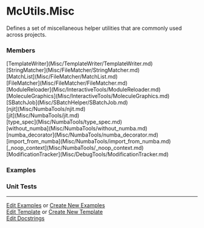 # <a id="McUtils.Misc">McUtils.Misc</a>
    
Defines a set of miscellaneous helper utilities that are commonly used across projects.

### Members

<div class="container alert alert-secondary bg-light">
  <div class="row">
   <div class="col" markdown="1">
[TemplateWriter](Misc/TemplateWriter/TemplateWriter.md)   
</div>
   <div class="col" markdown="1">
[StringMatcher](Misc/FileMatcher/StringMatcher.md)   
</div>
   <div class="col" markdown="1">
[MatchList](Misc/FileMatcher/MatchList.md)   
</div>
</div>
  <div class="row">
   <div class="col" markdown="1">
[FileMatcher](Misc/FileMatcher/FileMatcher.md)   
</div>
   <div class="col" markdown="1">
[ModuleReloader](Misc/InteractiveTools/ModuleReloader.md)   
</div>
   <div class="col" markdown="1">
[MoleculeGraphics](Misc/InteractiveTools/MoleculeGraphics.md)   
</div>
</div>
  <div class="row">
   <div class="col" markdown="1">
[SBatchJob](Misc/SBatchHelper/SBatchJob.md)   
</div>
   <div class="col" markdown="1">
[njit](Misc/NumbaTools/njit.md)   
</div>
   <div class="col" markdown="1">
[jit](Misc/NumbaTools/jit.md)   
</div>
</div>
  <div class="row">
   <div class="col" markdown="1">
[type_spec](Misc/NumbaTools/type_spec.md)   
</div>
   <div class="col" markdown="1">
[without_numba](Misc/NumbaTools/without_numba.md)   
</div>
   <div class="col" markdown="1">
[numba_decorator](Misc/NumbaTools/numba_decorator.md)   
</div>
</div>
  <div class="row">
   <div class="col" markdown="1">
[import_from_numba](Misc/NumbaTools/import_from_numba.md)   
</div>
   <div class="col" markdown="1">
[_noop_context](Misc/NumbaTools/_noop_context.md)   
</div>
   <div class="col" markdown="1">
[ModificationTracker](Misc/DebugTools/ModificationTracker.md)   
</div>
</div>
</div>

### Examples



### Unit Tests



___

[Edit Examples](https://github.com/McCoyGroup/McUtils/edit/edit/ci/examples/McUtils/Misc.md) or 
[Create New Examples](https://github.com/McCoyGroup/McUtils/new/edit/?filename=ci/examples/McUtils/Misc.md) <br/>
[Edit Template](https://github.com/McCoyGroup/McUtils/edit/edit/ci/docs/McUtils/Misc.md) or 
[Create New Template](https://github.com/McCoyGroup/McUtils/new/edit/?filename=ci/docs/templates/McUtils/Misc.md) <br/>
[Edit Docstrings](https://github.com/McCoyGroup/McUtils/edit/edit/McUtils/Misc/__init__.py?message=Update%20Docs)